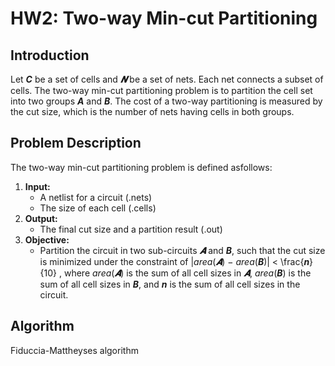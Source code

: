 # HW2: Two-way Min-cut Partitioning

## Introduction 
Let **_C_** be a set of cells and **_𝑵_** be a set of nets. Each net connects a subset of cells. The two-way min-cut partitioning problem is to partition the cell set into two groups **_A_** and **_B_**. The cost of a two-way partitioning is measured by the cut size, which is the number of nets having cells in both groups. 

## Problem Description
The two-way min-cut partitioning problem is defined asfollows:
1. **Input:**
    - A netlist for a circuit (.nets)
    - The size of each cell (.cells)
2. **Output:**
    - The final cut size and a partition result (.out)
3. **Objective:**
    - Partition the circuit in two sub-circuits **_𝑨_** and **_B_**, such that the cut size is minimized under the constraint of |_area_(**_𝑨_**) − _area_(**_B_**)| < \frac{**_n_**}{10} , where _area_(**_𝑨_**) is the sum of all cell sizes in **_𝑨_**, _area_(**_B_**) is the sum of all cell sizes in **_B_**, and **_n_** is the sum of all cell sizes in the circuit.

## Algorithm
Fiduccia-Mattheyses algorithm

